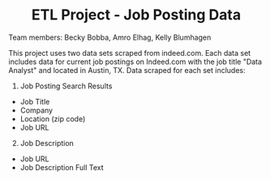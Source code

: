 # <center>ETL Project - Job Posting Data</center>

Team members:
Becky Bobba, Amro Elhag, Kelly Blumhagen

This project uses two data sets scraped from indeed.com. Each data set includes data for current job postings on Indeed.com with the job title "Data Analyst" and located in Austin, TX. Data scraped for each set includes:

1. Job Posting Search Results
* Job Title
* Company
* Location (zip code)
* Job URL

2. Job Description
* Job URL
* Job Description Full Text
